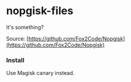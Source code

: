 # nopgisk-files

It's something?

Source: [https://github.com/Fox2Code/Nopgisk](https://github.com/Fox2Code/Nopgisk)

### Install

Use Magisk canary instead.
